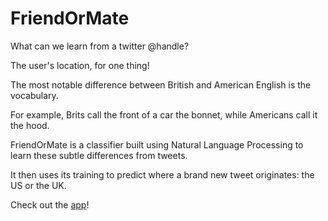 # FriendOrMate



What can we learn from a twitter @handle?

The user's location, for one thing!

The most notable difference between British and American English is the vocabulary.

For example, Brits call the front of a car the bonnet, while Americans call it the hood.

FriendOrMate is a classifier built using Natural Language Processing to learn these subtle differences from tweets.

It then uses its training to predict where a brand new tweet originates: the US or the UK.

Check out the [app](http://FriendOrMate.net)!

